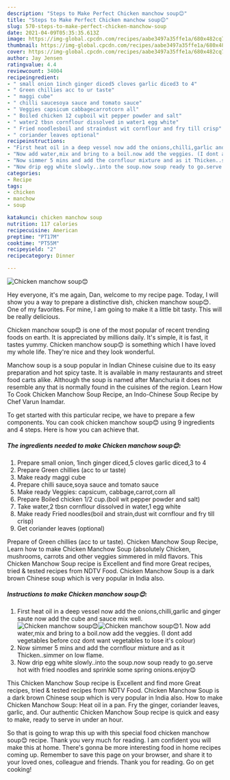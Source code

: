 ```yaml
---
description: "Steps to Make Perfect Chicken manchow soup😊"
title: "Steps to Make Perfect Chicken manchow soup😊"
slug: 570-steps-to-make-perfect-chicken-manchow-soup
date: 2021-04-09T05:35:35.613Z
image: https://img-global.cpcdn.com/recipes/aabe3497a35ffe1a/680x482cq70/chicken-manchow-soup-recipe-main-photo.jpg
thumbnail: https://img-global.cpcdn.com/recipes/aabe3497a35ffe1a/680x482cq70/chicken-manchow-soup-recipe-main-photo.jpg
cover: https://img-global.cpcdn.com/recipes/aabe3497a35ffe1a/680x482cq70/chicken-manchow-soup-recipe-main-photo.jpg
author: Jay Jensen
ratingvalue: 4.4
reviewcount: 34004
recipeingredient:
- " small onion 1inch ginger diced5 cloves garlic diced3 to 4"
- " Green chillies acc to ur taste"
- " maggi cube"
- " chilli saucesoya sauce and tomato sauce"
- " Veggies capsicum cabbagecarrotcorn all"
- " Boiled chicken 12 cupboil wit pepper powder and salt"
- " water2 tbsn cornflour dissolved in water1 egg white"
- " Fried noodlesboil and straindust wit cornflour and fry till crisp"
- " coriander leaves optional"
recipeinstructions:
- "First heat oil in a deep vessel now add the onions,chilli,garlic and ginger saute now add the cube and sauce mix well."
- "Now add water,mix and bring to a boil.now add the veggies. (I dont add vegetables before coz dont want vegetables to lose it&#39;s colour)"
- "Now simmer 5 mins and add the cornflour mixture and as it Thicken..simmer on low flame."
- "Now drip egg white slowly..into the soup.now soup ready to go.serve hot with fried noodles and sprinkle some spring onions.enjoy😊"
categories:
- Recipe
tags:
- chicken
- manchow
- soup

katakunci: chicken manchow soup 
nutrition: 117 calories
recipecuisine: American
preptime: "PT17M"
cooktime: "PT55M"
recipeyield: "2"
recipecategory: Dinner

---
```



![Chicken manchow soup😊](https://img-global.cpcdn.com/recipes/aabe3497a35ffe1a/680x482cq70/chicken-manchow-soup-recipe-main-photo.jpg)

Hey everyone, it's me again, Dan, welcome to my recipe page. Today, I will show you a way to prepare a distinctive dish, chicken manchow soup😊. One of my favorites. For mine, I am going to make it a little bit tasty. This will be really delicious.

Chicken manchow soup😊 is one of the most popular of recent trending foods on earth. It is appreciated by millions daily. It's simple, it is fast, it tastes yummy. Chicken manchow soup😊 is something which I have loved my whole life. They're nice and they look wonderful.

Manchow soup is a soup popular in Indian Chinese cuisine due to its easy preparation and hot spicy taste. It is available in many restaurants and street food carts alike. Although the soup is named after Manchuria it does not resemble any that is normally found in the cuisines of the region. Learn How To Cook Chicken Manchow Soup Recipe, an Indo-Chinese Soup Recipe by Chef Varun Inamdar.


To get started with this particular recipe, we have to prepare a few components. You can cook chicken manchow soup😊 using 9 ingredients and 4 steps. Here is how you can achieve that.

<!--inarticleads1-->

##### The ingredients needed to make Chicken manchow soup😊:

1. Prepare  small onion, 1inch ginger diced,5 cloves garlic diced,3 to 4
1. Prepare  Green chillies (acc to ur taste)
1. Make ready  maggi cube
1. Prepare  chilli sauce,soya sauce and tomato sauce
1. Make ready  Veggies: capsicum, cabbage,carrot,corn all
1. Prepare  Boiled chicken 1/2 cup.(boil wit pepper powder and salt)
1. Take  water,2 tbsn cornflour dissolved in water,1 egg white
1. Make ready  Fried noodles(boil and strain,dust wit cornflour and fry till crisp)
1. Get  coriander leaves (optional)


Prepare of Green chillies (acc to ur taste). Chicken Manchow Soup Recipe, Learn how to make Chicken Manchow Soup (absolutely Chicken, mushrooms, carrots and other veggies simmered in mild flavors. This Chicken Manchow Soup recipe is Excellent and find more Great recipes, tried &amp; tested recipes from NDTV Food. Chicken Manchow Soup is a dark brown Chinese soup which is very popular in India also. 

<!--inarticleads2-->

##### Instructions to make Chicken manchow soup😊:

1. First heat oil in a deep vessel now add the onions,chilli,garlic and ginger saute now add the cube and sauce mix well.
<img src="https://img-global.cpcdn.com/steps/9a5ecaf9d126f01f/160x128cq70/chicken-manchow-soup-recipe-step-1-photo.jpg" alt="Chicken manchow soup😊"><img src="https://img-global.cpcdn.com/steps/bff8b693227a2dc8/160x128cq70/chicken-manchow-soup-recipe-step-1-photo.jpg" alt="Chicken manchow soup😊">1. Now add water,mix and bring to a boil.now add the veggies. (I dont add vegetables before coz dont want vegetables to lose it&#39;s colour)
1. Now simmer 5 mins and add the cornflour mixture and as it Thicken..simmer on low flame.
1. Now drip egg white slowly..into the soup.now soup ready to go.serve hot with fried noodles and sprinkle some spring onions.enjoy😊


This Chicken Manchow Soup recipe is Excellent and find more Great recipes, tried &amp; tested recipes from NDTV Food. Chicken Manchow Soup is a dark brown Chinese soup which is very popular in India also. How to make Chicken Manchow Soup: Heat oil in a pan. Fry the ginger, coriander leaves, garlic, and. Our authentic Chicken Manchow Soup recipe is quick and easy to make, ready to serve in under an hour. 

So that is going to wrap this up with this special food chicken manchow soup😊 recipe. Thank you very much for reading. I am confident you will make this at home. There's gonna be more interesting food in home recipes coming up. Remember to save this page on your browser, and share it to your loved ones, colleague and friends. Thank you for reading. Go on get cooking!
